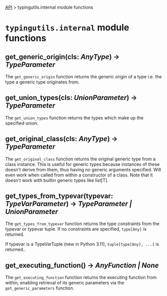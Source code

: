[API](/docs/api.md) > typingutils.internal module functions
# `typingutils.internal` module functions

## get_generic_origin(cls: _AnyType_) -> _TypeParameter_

The `get_generic_origin` function returns the generic origin of a type i.e. the type a generic type originates from.

## get_union_types(cls: _UnionParameter_) -> _TypeParameter_

The `get_union_types` function returns the types which make up the specified union.

## get_original_class(cls: _AnyType_) -> _TypeParameter_

The `get_original_class` function returns the original generic type from a class instance. This is useful for generic types because instances of these doesn't derive from them, thus having no generic arguments specified. Will even work when called from within a constructor of a class. Note that it doesn't work with builtin generic types like list[T].

## get_types_from_typevar(typevar: _TypeVarParameter_) -> _TypeParameter | UnionParameter_

The `get_types_from_typevar` function returns the type constraints from the typevar or typevar tuple. If no constraints are specified, `type[Any]` is returned.

If typevar is a TypeVarTuple (new in Python 3.11), `tuple[type[Any], ...]` is returned..

## get_executing_function() -> _AnyFunction | None_

The `get_executing_function` function returns the executing function from within, enabling retrieval of its generic parameters via the `get_generic_parameters` function.
